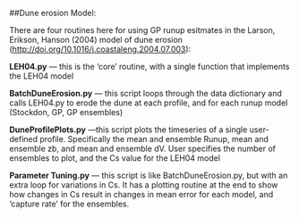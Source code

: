 ##Dune erosion Model:

There are four routines here for using GP runup esitmates in the Larson, Erikson, Hanson (2004) model of dune erosion (http://doi.org/10.1016/j.coastaleng.2004.07.003):

**LEH04.py** — this is the ‘core’ routine, with a single function that implements the LEH04 model

**BatchDuneErosion.py** — this script loops through the data dictionary and calls LEH04.py to erode the dune at each profile, and for each runup model (Stockdon, GP, GP ensembles)

**DuneProfilePlots.py** —this script plots the timeseries of a single user-defined profile. Specifically the mean and ensemble Runup, mean and ensemble zb, and mean and ensemble dV. User specifies the number of ensembles to plot, and the Cs value for the LEH04 model

**Parameter Tuning.py** — this script is like BatchDuneErosion.py, but with an extra loop for variations in Cs. It has a plotting routine at the end to show how changes in Cs result in changes in mean error for each model, and ‘capture rate’ for the ensembles. 
 

